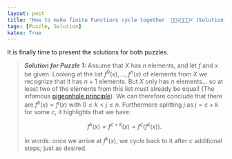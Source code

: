 ```yaml
---
layout: post
title: "How to make finite Functions cycle together  🚴🏻‍♀️🚴🏿🚴‍♂️ (Solution)"
tags: [Puzzle, Solution]
katex: True
---
```



It is finally time to present the solutions for both puzzles. 

> ***Solution for Puzzle 1:*** Assume that $X$ has $n$ elements, and let $f$ and $x$ be given. 
> Looking at the list $f^0 (x) , \dots, f^n(x)$ of elements from $X$ we recognize that it has $n+1$ elements. 
> But $X$ only has $n$ elements... so at least two of the elements from this list must already be equal! (The infamous [pigeonhole principle](https://en.wikipedia.org/wiki/Pigeonhole_principle)). 
> We can therefore conclude that there are $f^k(x) = f^j(x)$ with $0 \leq k < j \leq n$. 
> Furthermore splitting $j$ as $j = c + k$ for some $c$, it highlights that we have:
>
>$$ 
>   f^k(x) = f^{c + k} (x) = f^c(f^k(x)). 
>$$
>
> In words: once we arrive at $f^k(x)$, we cycle back to it after $c$ additional steps; just as desired.